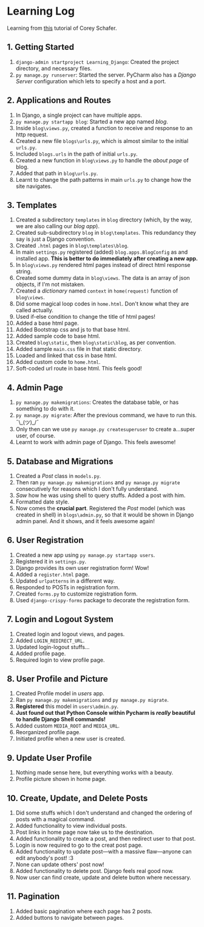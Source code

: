 # Learning Log

Learning from [this](https://www.youtube.com/playlist?list=PL-osiE80TeTtoQCKZ03TU5fNfx2UY6U4p) tutorial of Corey Schafer.



## 1. Getting Started
1. `django-admin startproject Learning_Django`: Created the project directory, and necessary files.
1. `py manage.py runserver`: Started the server. PyCharm also has a *Django Server* configuration which lets to specify a host and a port.



## 2. Applications and Routes
1. In Django, a single project can have multiple apps.
1. `py manage.py startapp blog`: Started a new app named *blog*.
1. Inside `blog\views.py`, created a function to receive and response to an http request.
1. Created a new file `blogs\urls.py`, which is almost similar to the initial `urls.py`.
1. Included `blogs.urls` in the path of initial `urls.py`.
1. Created a new function in `blog\views.py` to handle the *about page* of blog.
1. Added that path in `blog\urls.py`.
1. Learnt to change the path patterns in main `urls.py` to change how the site navigates.



## 3. Templates
1. Created a subdirectory `templates` in `blog` directory (which, by the way, we are also calling our *blog app*).
1. Created sub-subdirectory `blog` in `blog\templates`. This redundancy they say is just a Django convention.
1. Created `.html` pages in `blog\templates\blog`.
1. In main `settings.py` registered (added) `blog.apps.BlogConfig` as and installed app. **This is better to do immediately after creating a new app.**
1. In `blog\views.py` rendered html pages instead of direct html response string.
1. Created some dummy data in `blog\views`. The data is an array of json objects, if I'm not mistaken.
1. Created a *dictionary* named `context` in `home(request)` function of `blog\views`.
1. Did some magical loop codes in `home.html`. Don't know what they are called actually.
1. Used if-else condition to change the title of html pages!
1. Added a base html page.
1. Added Bootstrap css and js to that base html.
1. Added sample code to base html.
1. Created `blog\static`, then `blog\static\blog`, as per convention.
1. Added sample `main.css` file in that static directory.
1. Loaded and linked that css in base html.
1. Added custom code to `home.html`.
1. Soft-coded url route in base html. This feels good!



## 4. Admin Page
1. `py manage.py makemigrations`: Creates the database table, or has something to do with it.
1. `py manage.py migrate`: After the previous command, we have to run this. ¯\\\_(ツ)_/¯
1. Only then can we use `py manage.py createsuperuser` to create a...super user, of course.
1. Learnt to work with admin page of Django. This feels awesome!



## 5. Database and Migrations
1. Created a *Post* class in `models.py`.
1. Then ran `py manage.py makemigrations` and `py manage.py migrate` consecutively for reasons which I don't fully understand.
1. *Saw* how he was using shell to query stuffs. Added a post with him.
1. Formatted date style.
1. Now comes the **crucial part**. Registered the *Post* model (which was created in shell) in `blogs\admin.py`, so that it would be shown in Django admin panel. And it shows, and it feels awesome again!



## 6. User Registration
1. Created a new app using `py manage.py startapp users`.
1. Registered it in `settings.py`.
1. Django provides its own user registration form! Wow!
1. Added a `register.html` page.
1. Updated `urlpatterns` in a different way.
1. Responded to POSTs in registration form.
1. Created `forms.py` to customize registration form.
1. Used `django-crispy-forms` package to decorate the registration form.



## 7. Login and Logout System
1. Created login and logout views, and pages.
1. Added `LOGIN_REDIRECT_URL`.
1. Updated login-logout stuffs...
1. Added profile page.
1. Required login to view profile page.



## 8. User Profile and Picture
1. Created Profile model in *users* app.
1. Ran `py manage.py makemigrations` and `py manage.py migrate`.
1. **Registered** this model in `users\admin.py`.
1. **Just found out that Python Console within Pycharm is *really* beautiful to handle Django Shell commands!**
1. Added custom `MEDIA_ROOT` and `MEDIA_URL`.
1. Reorganized profile page.
1. Initiated profile when a new user is created.



## 9. Update User Profile
1. Nothing made sense here, but everything works with a beauty.
1. Profile picture shown in home page.



## 10. Create, Update, and Delete Posts
1. Did some stuffs which I don't understand and changed the ordering of posts with a magical command.
1. Added functionality to view individual posts.
1. Post links in home page now take us to the destination.
1. Added functionality to create a post, and then redirect user to that post.
1. Login is now required to go to the creat post page.
1. Added functionality to update post—with a massive flaw—anyone can edit anybody's post! :3
1. None can update others' post now!
1. Added functionality to delete post. Django feels real good now.
1. Now user can find create, update and delete button where necessary.



## 11. Pagination
1. Added basic pagination where each page has 2 posts.
1. Added buttons to navigate between pages.